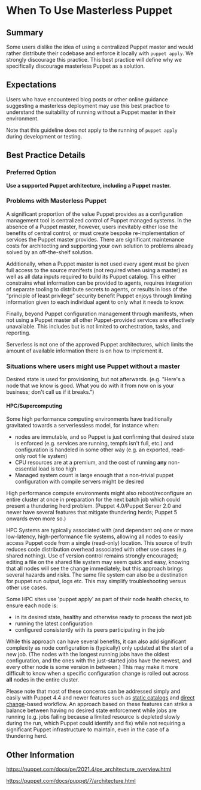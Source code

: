 # When To Use Masterless Puppet

## Summary

Some users dislike the idea of using a centralized Puppet master and would rather distribute their codebase and enforce it locally with `puppet apply`. We strongly discourage this practice. This best practice will define why we specifically discourage masterless Puppet as a solution.

## Expectations

Users who have encountered blog posts or other online guidance suggesting a masterless deployment may use this best practice to understand the suitability of running without a Puppet master in their environment.

Note that this guideline does not apply to the running of `puppet apply` during development or testing.

## Best Practice Details

### Preferred Option

**Use a supported Puppet architecture, including a Puppet master.**

### Problems with Masterless Puppet

A significant proportion of the value Puppet provides as a configuration management tool is centralized control of Puppet managed systems. In the absence of a Puppet master, however, users inevitably either lose the benefits of central control, or must create bespoke re-implementation of services the Puppet master provides. There are significant maintenance costs for architecting and supporting your own solution to problems already solved by an off-the-shelf solution.

Additionally, when a Puppet master is not used every agent must be given full access to the source manifests (not required when using a master) as well as all data inputs required to build its Puppet catalog. This either constrains what information can be provided to agents, requires integration of separate tooling to distribute secrets to agents, or results in loss of the “principle of least privilege” security benefit Puppet enjoys through limiting information given to each individual agent to only what it needs to know.

Finally, beyond Puppet configuration management through manifests, when not using a Puppet master all other Puppet-provided services are effectively unavailable. This includes but is not limited to orchestration, tasks, and reporting.

Serverless is not one of the approved Puppet architectures, which limits the amount of available information there is on how to implement it.

### Situations where users might use Puppet without a master

Desired state is used for provisioning, but not afterwards. (e.g. "Here's a node that we know is good. What you do with it from now on is your business; don't call us if it breaks.")

#### HPC/Supercomputing

Some high performance computing environments have traditionally gravitated towards a serverlessless model, for instance when:
* nodes are immutable, and so Puppet is just confirming that desired state is enforced (e.g. services are running, tempfs isn't full, etc.) and configuration is handeled in some other way (e.g. an exported, read-only root file system) 
* CPU resources are at a premium, and the cost of running **any** non-essential load is too high
* Managed system count is large enough that a non-trivial puppet configuration with compile servers might be desired

High performance compute environments might also reboot/reconfigure an entire cluster at once in preparation for the next batch job which could present a thundering herd problem. (Puppet 4.0/Puppet Server 2.0 and newer have several features that mitigate thundering herds; Puppet 5 onwards even more so.)

HPC Systems are typically associated with (and dependant on) one or more low-latency, high-performance file systems, allowing all nodes to easily access Puppet code from a single (read-only) location. This source of truth reduces code distribution overhead associated with other use cases (e.g. shared nothing). Use of version control remains strongly encouraged; editing a file on the shared file system may seem quick and easy, knowing that all nodes will see the change immediately, but this approach brings several hazards and risks. The same file system can also be a destination for puppet run output, logs etc. This may simplify troubleshooting versus other use cases.

Some HPC sites use 'puppet apply' as part of their node health checks, to ensure each node is:
* in its desired state, healthy and otherwise ready to process the next job
* running the latest configuration
* configured consistently with its peers participating in the job

While this approach can have several benefits, it can also add significant complexity as node configuration is (typically) only updated at the start of a new job. (The nodes with the longest running jobs have the oldest configuration, and the ones with the just-started jobs have the newest, and every other node is some version in between.) This may make it more difficult to know when a specific configuration change is rolled out across **all** nodes in the entire cluster.

Please note that most of these concerns can be addressed simply and easily with Puppet 4.4 and newer features such as [static catalogs](https://puppet.com/docs/pe/2021.2/static_catalogs.html) and [direct change](https://puppet.com/docs/pe/2019.0/direct_puppet_a_workflow_for_controlling_change.html)-based workflow. An approach based on these features can strike a balance between having no desired state enforcement while jobs are running (e.g. jobs failing because a limited resource is depleted slowly during the run, which Puppet could identify and fix) while not requiring a significant Puppet infrastructure to maintain, even in the case of a thundering herd.

## Other Information

https://puppet.com/docs/pe/2021.4/pe_architecture_overview.html

https://puppet.com/docs/puppet/7/architecture.html
